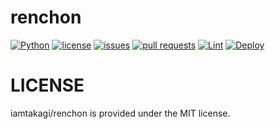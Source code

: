 # renchon

[![Python](https://img.shields.io/badge/Python-3.9.2-blue)](https://kotlinlang.org)
[![license](https://img.shields.io/github/license/iamtakagi/renchon)](https://github.com/iamtakagi/renchon/blob/master/LICENSE)
[![issues](https://img.shields.io/github/issues/iamtakagi/renchon)](https://github.com/iamtakagi/renchon/issues)
[![pull requests](https://img.shields.io/github/issues-pr/iamtakagi/renchon)](https://github.com/iamtakagi/renchon/pulls)
[![Lint](https://github.com/iamtakagi/renchon/actions/workflows/lint.yml/badge.svg)](https://github.com/iamtakagi/renchon/actions/workflows/ci.yml)
[![Deploy](https://github.com/iamtakagi/renchon/actions/workflows/deploy.yml/badge.svg)](https://github.com/iamtakagi/renchon/actions/workflows/deploy.yml)


# LICENSE
iamtakagi/renchon is provided under the MIT license.

